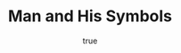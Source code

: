 ---
title: "Man and His Symbols"
bookCover: "/assets/book-covers/man-and-his-symbols.jpg"
slug: "man-and-his-symbols"
bookAuthor: "Carl Gustav Jung"
rating: 10
done: false
tags: []
summary: false
detailesNotes: false
amazonLink: ""
author:
  name: Rico Trebeljahr
  picture: "/assets/blog/profile.jpeg"
---